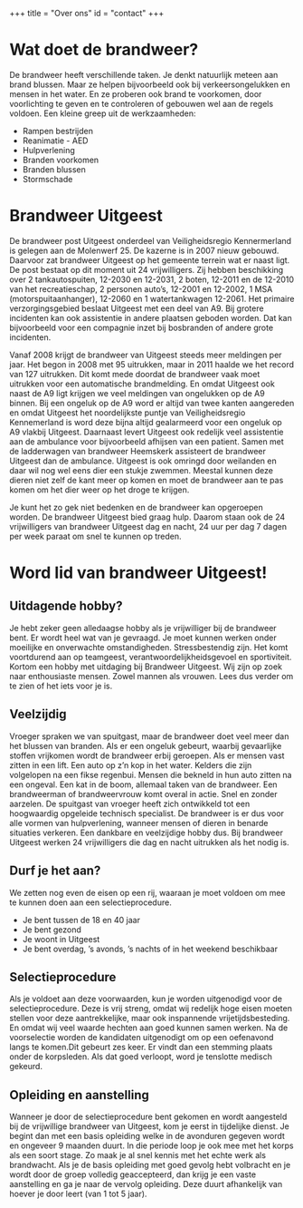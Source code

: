 +++
title = "Over ons"
id = "contact"
+++

# Wat doet de brandweer?

De brandweer heeft verschillende taken. Je denkt natuurlijk meteen aan brand blussen. Maar ze helpen bijvoorbeeld ook bij verkeersongelukken en mensen in het water. En ze proberen ook brand te voorkomen, door voorlichting te geven en te controleren of gebouwen wel aan de regels voldoen. Een kleine greep uit de werkzaamheden:

* Rampen bestrijden
* Reanimatie - AED
* Hulpverlening
* Branden voorkomen
* Branden blussen
* Stormschade

# Brandweer Uitgeest

De brandweer post Uitgeest onderdeel van Veiligheidsregio Kennermerland is gelegen aan de Molenwerf 25. De kazerne is in 2007 nieuw gebouwd. Daarvoor zat brandweer Uitgeest op het gemeente terrein wat er naast ligt. De post bestaat op dit moment uit 24 vrijwilligers. Zij hebben beschikking over 2 tankautospuiten, 12-2030 en 12-2031, 2 boten, 12-2011 en de 12-2010 van het recreatieschap, 2 personen auto’s, 12-2001 en 12-2002, 1 MSA (motorspuitaanhanger), 12-2060 en 1 watertankwagen 12-2061. Het primaire verzorgingsgebied beslaat Uitgeest met een deel van A9. Bij grotere incidenten kan ook assistentie in andere plaatsen geboden worden. Dat kan bijvoorbeeld voor een compagnie inzet bij bosbranden of andere grote incidenten.

Vanaf 2008 krijgt de brandweer van Uitgeest steeds meer meldingen per jaar. Het begon in 2008 met 95 uitrukken, maar in 2011 haalde we het record van 127 uitrukken. Dit komt mede doordat de brandweer vaak moet uitrukken voor een automatische brandmelding. En omdat Uitgeest ook naast de A9 ligt krijgen we veel meldingen van ongelukken op de A9 binnen. Bij een ongeluk op de A9 word er altijd van twee kanten aangereden en omdat Uitgeest het noordelijkste puntje van Veiligheidsregio Kennemerland is word deze bijna altijd gealarmeerd voor een ongeluk op A9 vlakbij Uitgeest. Daarnaast levert Uitgeest ook redelijk veel assistentie aan de ambulance voor bijvoorbeeld afhijsen van een patient. Samen met de ladderwagen van brandweer Heemskerk assisteert de brandweer Uitgeest dan de ambulance. Uitgeest is ook omringd door weilanden en daar wil nog wel eens dier een stukje zwemmen. Meestal kunnen deze dieren niet zelf de kant meer op komen en moet de brandweer aan te pas komen om het dier weer op het droge te krijgen.

Je kunt het zo gek niet bedenken en de brandweer kan opgeroepen worden. De brandweer Uitgeest bied graag hulp. Daarom staan ook de 24 vrijwilligers van brandweer Uitgeest dag en nacht, 24 uur per dag 7 dagen per week paraat om snel te kunnen op treden.

# Word lid van brandweer Uitgeest!

## Uitdagende hobby?

Je hebt zeker geen alledaagse hobby als je vrijwilliger bij de brandweer bent. Er wordt heel wat van je gevraagd. Je moet kunnen werken onder moeilijke en onverwachte omstandigheden. Stressbestendig zijn. Het komt voortdurend aan op teamgeest, verantwoordelijkheidsgevoel en sportiviteit. Kortom een hobby met uitdaging bij Brandweer Uitgeest. Wij zijn op zoek naar enthousiaste mensen. Zowel mannen als vrouwen. Lees dus verder om te zien of het iets voor je is.

## Veelzijdig

Vroeger spraken we van spuitgast, maar de brandweer doet veel meer dan het blussen van branden. Als er een ongeluk gebeurt, waarbij gevaarlijke stoffen vrijkomen wordt de brandweer erbij geroepen. Als er mensen vast zitten in een lift. Een auto op z’n kop in het water. Kelders die zijn volgelopen na een fikse regenbui. Mensen die bekneld in hun auto zitten na een ongeval. Een kat in de boom, allemaal taken van de brandweer. Een brandweerman of brandweervrouw komt overal in actie. Snel en zonder aarzelen. De spuitgast van vroeger heeft zich ontwikkeld tot een hoogwaardig opgeleide technisch specialist. De brandweer is er dus voor alle vormen van hulpverlening, wanneer mensen of dieren in benarde situaties verkeren. Een dankbare en veelzijdige hobby dus. Bij brandweer Uitgeest werken 24 vrijwilligers die dag en nacht uitrukken als het nodig is.

## Durf je het aan?

We zetten nog even de eisen op een rij, waaraan je moet voldoen om mee te kunnen doen aan een selectieprocedure.

* Je bent tussen de 18 en 40 jaar
* Je bent gezond
* Je woont in Uitgeest
* Je bent overdag, ’s avonds, ’s nachts of in het weekend beschikbaar

## Selectieprocedure

Als je voldoet aan deze voorwaarden, kun je worden uitgenodigd voor de selectieprocedure. Deze is vrij streng, omdat wij redelijk hoge eisen moeten stellen voor deze aantrekkelijke, maar ook inspannende vrijetijdsbesteding. En omdat wij veel waarde hechten aan goed kunnen samen werken. Na de voorselectie worden de kandidaten uitgenodigt om op een oefenavond langs te komen.Dit gebeurt zes keer. Er vindt dan een stemming plaats onder de korpsleden. Als dat goed verloopt, word je tenslotte medisch gekeurd.

## Opleiding en aanstelling

Wanneer je door de selectieprocedure bent gekomen en wordt aangesteld bij de vrijwillige brandweer van Uitgeest, kom je eerst in tijdelijke dienst. Je begint dan met een basis opleiding welke in de avonduren gegeven wordt en ongeveer 9 maanden duurt. In die periode loop je ook mee met het korps als een soort stage. Zo maak je al snel kennis met het echte werk als brandwacht. Als je de basis opleiding met goed gevolg hebt volbracht en je wordt door de groep volledig geaccepteerd, dan krijg je een vaste aanstelling en ga je naar de vervolg opleiding. Deze duurt afhankelijk van hoever je door leert (van 1 tot 5 jaar).